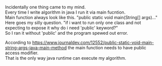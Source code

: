 Incidentally one thing came to my mind.  
Every time I write algorithm in java I run it via main fucntion.  
Main function always look like this. "public static void main(String[] args)..."  
Here goes my silly question. "if i want to run only one class and not expecting to expose it why do i need 'public' keyword?"  
So I ran it without 'public' and the program spewed out error.  
  
According to https://www.journaldev.com/12552/public-static-void-main-string-args-java-main-method the main function needs to have public access modifier.  
That is the only way java runtime can execute my algorithm.  
